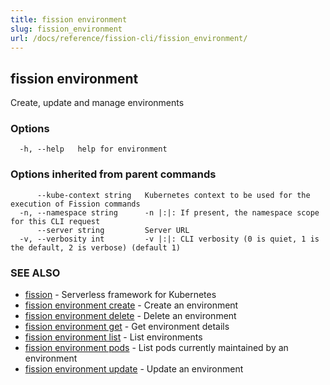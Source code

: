 ```yaml
---
title: fission environment
slug: fission_environment
url: /docs/reference/fission-cli/fission_environment/
---
```

## fission environment

Create, update and manage environments

### Options

```
  -h, --help   help for environment
```

### Options inherited from parent commands

```
      --kube-context string   Kubernetes context to be used for the execution of Fission commands
  -n, --namespace string      -n |:|: If present, the namespace scope for this CLI request
      --server string         Server URL
  -v, --verbosity int         -v |:|: CLI verbosity (0 is quiet, 1 is the default, 2 is verbose) (default 1)
```

### SEE ALSO

* [fission](/docs/reference/fission-cli/fission/)	 - Serverless framework for Kubernetes
* [fission environment create](/docs/reference/fission-cli/fission_environment_create/)	 - Create an environment
* [fission environment delete](/docs/reference/fission-cli/fission_environment_delete/)	 - Delete an environment
* [fission environment get](/docs/reference/fission-cli/fission_environment_get/)	 - Get environment details
* [fission environment list](/docs/reference/fission-cli/fission_environment_list/)	 - List environments
* [fission environment pods](/docs/reference/fission-cli/fission_environment_pods/)	 - List pods currently maintained by an environment
* [fission environment update](/docs/reference/fission-cli/fission_environment_update/)	 - Update an environment

